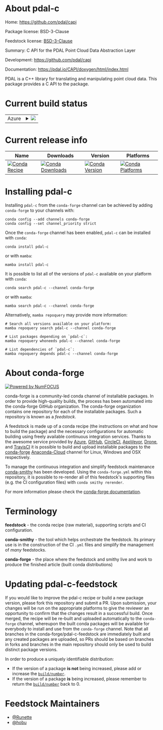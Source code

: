 About pdal-c
============

Home: https://github.com/pdal/capi

Package license: BSD-3-Clause

Feedstock license: [BSD-3-Clause](https://github.com/conda-forge/pdal-c-feedstock/blob/main/LICENSE.txt)

Summary: C API for the PDAL Point Cloud Data Abstraction Layer

Development: https://github.com/pdal/capi

Documentation: https://pdal.io/CAPI/doxygen/html/index.html

PDAL is a C++ library for translating and manipulating point cloud data. This package provides a C API to the package.


Current build status
====================


<table>
    
  <tr>
    <td>Azure</td>
    <td>
      <details>
        <summary>
          <a href="https://dev.azure.com/conda-forge/feedstock-builds/_build/latest?definitionId=10996&branchName=main">
            <img src="https://dev.azure.com/conda-forge/feedstock-builds/_apis/build/status/pdal-c-feedstock?branchName=main">
          </a>
        </summary>
        <table>
          <thead><tr><th>Variant</th><th>Status</th></tr></thead>
          <tbody><tr>
              <td>linux_64</td>
              <td>
                <a href="https://dev.azure.com/conda-forge/feedstock-builds/_build/latest?definitionId=10996&branchName=main">
                  <img src="https://dev.azure.com/conda-forge/feedstock-builds/_apis/build/status/pdal-c-feedstock?branchName=main&jobName=linux&configuration=linux%20linux_64_" alt="variant">
                </a>
              </td>
            </tr><tr>
              <td>osx_64</td>
              <td>
                <a href="https://dev.azure.com/conda-forge/feedstock-builds/_build/latest?definitionId=10996&branchName=main">
                  <img src="https://dev.azure.com/conda-forge/feedstock-builds/_apis/build/status/pdal-c-feedstock?branchName=main&jobName=osx&configuration=osx%20osx_64_" alt="variant">
                </a>
              </td>
            </tr><tr>
              <td>win_64</td>
              <td>
                <a href="https://dev.azure.com/conda-forge/feedstock-builds/_build/latest?definitionId=10996&branchName=main">
                  <img src="https://dev.azure.com/conda-forge/feedstock-builds/_apis/build/status/pdal-c-feedstock?branchName=main&jobName=win&configuration=win%20win_64_" alt="variant">
                </a>
              </td>
            </tr>
          </tbody>
        </table>
      </details>
    </td>
  </tr>
</table>

Current release info
====================

| Name | Downloads | Version | Platforms |
| --- | --- | --- | --- |
| [![Conda Recipe](https://img.shields.io/badge/recipe-pdal--c-green.svg)](https://anaconda.org/conda-forge/pdal-c) | [![Conda Downloads](https://img.shields.io/conda/dn/conda-forge/pdal-c.svg)](https://anaconda.org/conda-forge/pdal-c) | [![Conda Version](https://img.shields.io/conda/vn/conda-forge/pdal-c.svg)](https://anaconda.org/conda-forge/pdal-c) | [![Conda Platforms](https://img.shields.io/conda/pn/conda-forge/pdal-c.svg)](https://anaconda.org/conda-forge/pdal-c) |

Installing pdal-c
=================

Installing `pdal-c` from the `conda-forge` channel can be achieved by adding `conda-forge` to your channels with:

```
conda config --add channels conda-forge
conda config --set channel_priority strict
```

Once the `conda-forge` channel has been enabled, `pdal-c` can be installed with `conda`:

```
conda install pdal-c
```

or with `mamba`:

```
mamba install pdal-c
```

It is possible to list all of the versions of `pdal-c` available on your platform with `conda`:

```
conda search pdal-c --channel conda-forge
```

or with `mamba`:

```
mamba search pdal-c --channel conda-forge
```

Alternatively, `mamba repoquery` may provide more information:

```
# Search all versions available on your platform:
mamba repoquery search pdal-c --channel conda-forge

# List packages depending on `pdal-c`:
mamba repoquery whoneeds pdal-c --channel conda-forge

# List dependencies of `pdal-c`:
mamba repoquery depends pdal-c --channel conda-forge
```


About conda-forge
=================

[![Powered by
NumFOCUS](https://img.shields.io/badge/powered%20by-NumFOCUS-orange.svg?style=flat&colorA=E1523D&colorB=007D8A)](https://numfocus.org)

conda-forge is a community-led conda channel of installable packages.
In order to provide high-quality builds, the process has been automated into the
conda-forge GitHub organization. The conda-forge organization contains one repository
for each of the installable packages. Such a repository is known as a *feedstock*.

A feedstock is made up of a conda recipe (the instructions on what and how to build
the package) and the necessary configurations for automatic building using freely
available continuous integration services. Thanks to the awesome service provided by
[Azure](https://azure.microsoft.com/en-us/services/devops/), [GitHub](https://github.com/),
[CircleCI](https://circleci.com/), [AppVeyor](https://www.appveyor.com/),
[Drone](https://cloud.drone.io/welcome), and [TravisCI](https://travis-ci.com/)
it is possible to build and upload installable packages to the
[conda-forge](https://anaconda.org/conda-forge) [Anaconda-Cloud](https://anaconda.org/)
channel for Linux, Windows and OSX respectively.

To manage the continuous integration and simplify feedstock maintenance
[conda-smithy](https://github.com/conda-forge/conda-smithy) has been developed.
Using the ``conda-forge.yml`` within this repository, it is possible to re-render all of
this feedstock's supporting files (e.g. the CI configuration files) with ``conda smithy rerender``.

For more information please check the [conda-forge documentation](https://conda-forge.org/docs/).

Terminology
===========

**feedstock** - the conda recipe (raw material), supporting scripts and CI configuration.

**conda-smithy** - the tool which helps orchestrate the feedstock.
                   Its primary use is in the construction of the CI ``.yml`` files
                   and simplify the management of *many* feedstocks.

**conda-forge** - the place where the feedstock and smithy live and work to
                  produce the finished article (built conda distributions)


Updating pdal-c-feedstock
=========================

If you would like to improve the pdal-c recipe or build a new
package version, please fork this repository and submit a PR. Upon submission,
your changes will be run on the appropriate platforms to give the reviewer an
opportunity to confirm that the changes result in a successful build. Once
merged, the recipe will be re-built and uploaded automatically to the
`conda-forge` channel, whereupon the built conda packages will be available for
everybody to install and use from the `conda-forge` channel.
Note that all branches in the conda-forge/pdal-c-feedstock are
immediately built and any created packages are uploaded, so PRs should be based
on branches in forks and branches in the main repository should only be used to
build distinct package versions.

In order to produce a uniquely identifiable distribution:
 * If the version of a package **is not** being increased, please add or increase
   the [``build/number``](https://docs.conda.io/projects/conda-build/en/latest/resources/define-metadata.html#build-number-and-string).
 * If the version of a package **is** being increased, please remember to return
   the [``build/number``](https://docs.conda.io/projects/conda-build/en/latest/resources/define-metadata.html#build-number-and-string)
   back to 0.

Feedstock Maintainers
=====================

* [@Runette](https://github.com/Runette/)
* [@hobu](https://github.com/hobu/)

